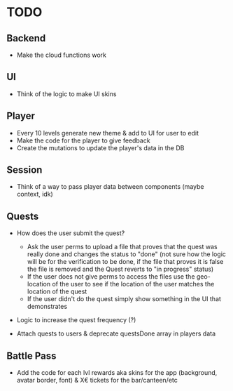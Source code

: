 # TODO

## Backend

- Make the cloud functions work

## UI

- Think of the logic to make UI skins

## Player

- Every 10 levels generate new theme & add to UI for user to edit
- Make the code for the player to give feedback
- Create the mutations to update the player's data in the DB

## Session

- Think of a way to pass player data between components (maybe context, idk)

## Quests

- How does the user submit the quest?

  - Ask the user perms to upload a file that proves that the quest was really done and changes the status to "done" (not sure how the logic will be for the verification to be done, if the file that proves it is false the file is removed and the Quest reverts to "in progress" status)
  - If the user does not give perms to access the files use the geo-location of the user to see if the location of the user matches the location of the quest
  - If the user didn't do the quest simply show something in the UI that demonstrates

- Logic to increase the quest frequency (?)
- Attach quests to users & deprecate questsDone array in players data

## Battle Pass

- Add the code for each lvl rewards aka skins for the app (background, avatar border, font) & X€ tickets for the bar/canteen/etc
